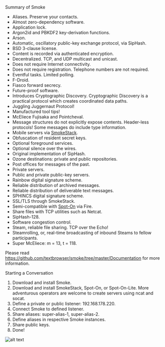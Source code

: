 Summary of Smoke

<ul>
<li>Aliases. Preserve your contacts.</li>
<li>Almost zero-dependency software.</li>
<li>Application lock.</li>
<li>Argon2id and PBKDF2 key-derivation functions.</li>
<li>Arson.</li>
<li>Automatic, oscillatory public-key exchange protocol, via SipHash.</li>
<li>BSD 3-clause license.</li>
<li>Content is recorded via authenticated encryption.</li>
<li>Decentralized. TCP, and UDP multicast and unicast.</li>
<li>Does not require Internet connectivity.</li>
<li>Does not require registration. Telephone numbers are not required.</li>
<li>Eventful tasks. Limited polling.</li>
<li>F-Droid.</li>
<li>Fiasco forward secrecy.</li>
<li>Future-proof software.</li>
<li>Introduces Cryptographic Discovery. Cryptographic Discovery is a practical protocol which creates coordinated data paths.</li>
<li>Juggling Juggernaut Protocol!</li>
<li>Manufactured tool tips!</li>
<li>McEliece Fujisaka and Pointcheval.</li>
<li>Message structures do not explicitly expose contents. Header-less protocols! Some messages do include type information.</li>
<li>Mobile servers via <a href="https://github.com/textbrowser/smokestack">SmokeStack</a>.</li>
<li>Obfuscation of resident secret keys.</li>
<li>Optional foreground services.</li>
<li>Optional silence over the wires.</li>
<li>Original implementation of SipHash.</li>
<li>Ozone destinations: private and public repositories.</li>
<li>Post offices for messages of the past.</li>
<li>Private servers.</li>
<li>Public and private public-key servers.</li>
<li>Rainbow digital signature scheme.</li>
<li>Reliable distribution of archived messages.</li>
<li>Reliable distribution of deliverable text messages.</li>
<li>SPHINCS digital signature scheme.</li>
<li>SSL/TLS through SmokeStack.</li>
<li>Semi-compatible with <a href="https://github.com/textbrowser/spot-on">Spot-On</a> via Fire.</li>
<li>Share files with TCP utilities such as Netcat.</li>
<li>SipHash-128.</li>
<li>Software congestion control.</li>
<li>Steam, reliable file sharing. TCP over the Echo!</li>
<li>Steamrolling, or, real-time broadcasting of inbound Steams to fellow participants.</li>
<li>Super McEliece: m = 13, t = 118.</li>
</ul>

Please read https://github.com/textbrowser/smoke/tree/master/Documentation for more information.

Starting a Conversation

<ol>
<li>Download and install Smoke.</li>
<li>Download and install SmokeStack, Spot-On, or Spot-On-Lite. More adventurous operators are welcome to create servers using ncat and socat.</li>
<li>Define a private or public listener: 192.168.178.220.</li>
<li>Connect Smoke to defined listener.</li>
<li>Share aliases: super-alias-1, super-alias-2.</li>
<li>Define aliases in respective Smoke instances.</li>
<li>Share public keys.</li>
<li>Done!</li>
</ol>

![alt text](https://github.com/textbrowser/smoke/blob/master/Images/smoke_7.png)
